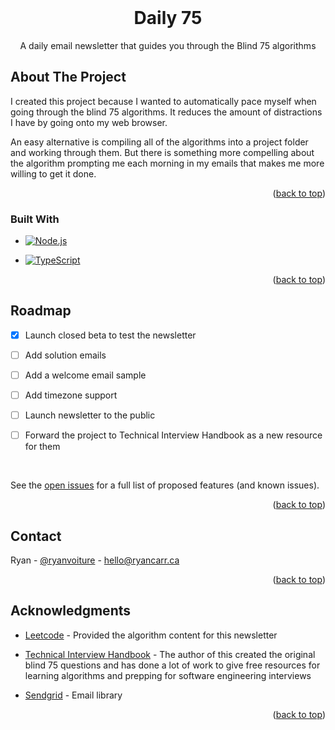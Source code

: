 <br />

<div align=center>
<h1>Daily 75</h1>

<p align="center">
A daily email newsletter that guides you through the Blind 75 algorithms
</p>
</div>






<!-- ABOUT THE PROJECT -->

##  About The Project

I created this project because I wanted to automatically pace myself when going through the blind 75 algorithms. It reduces the amount of distractions I have by going onto my web browser. 

An easy alternative is compiling all of the algorithms into a project folder and working through them. But there is something more compelling about the algorithm prompting me each morning in my emails that makes me more willing to get it done. 

<p align="right">(<a href="#readme-top">back to top</a>)</p>

###  Built With


* [![Node.js][Node.js]][Node.js-url]

* [![TypeScript][TypeScript]][TypeScript-url]

<p align="right">(<a href="#readme-top">back to top</a>)</p>


<!-- ROADMAP -->

##  Roadmap

- [x] Launch closed beta to test the newsletter

- [ ] Add solution emails 

- [ ] Add a welcome email sample 

- [ ] Add timezone support

- [ ] Launch newsletter to the public

- [ ] Forward the project to Technical Interview Handbook as a new resource for them

<br/>

See the [open issues](https://github.com/othneildrew/Best-README-Template/issues) for a full list of proposed features (and known issues).

<p align="right">(<a href="#readme-top">back to top</a>)</p>



<!-- CONTACT -->

##  Contact

Ryan - [@ryanvoiture](https://twitter.com/ryanvoiture) - hello@ryancarr.ca

<p align="right">(<a href="#readme-top">back to top</a>)</p>


<!-- ACKNOWLEDGMENTS -->

##  Acknowledgments


* [Leetcode](https://leetcode.com/) - Provided the algorithm content for this newsletter

* [Technical Interview Handbook](https://www.techinterviewhandbook.org/) - The author of this created the original blind 75 questions and has done a lot of work to give free resources for learning algorithms and prepping for software engineering interviews
* [Sendgrid](https://sendgrid.com/) - Email library

<p align="right">(<a href="#readme-top">back to top</a>)</p>


<!-- MARKDOWN LINKS & IMAGES -->

<!-- https://www.markdownguide.org/basic-syntax/#reference-style-links -->

[contributors-shield]: https://img.shields.io/github/contributors/othneildrew/Best-README-Template.svg?style=for-the-badge

[contributors-url]: https://github.com/othneildrew/Best-README-Template/graphs/contributors


<!-- LINKS THAT I USE -->
[Node.js]: https://img.shields.io/badge/-Node.js-grey?style=for-the-badge&logo=nodedotjs

[Node.js-url]: https://nodejs.org/en/

[TypeScript]: https://img.shields.io/badge/-TypeScript-blue?style=for-the-badge&logo=typescript&logoColor=white

[TypeScript-url]: https://www.typescriptlang.org/
